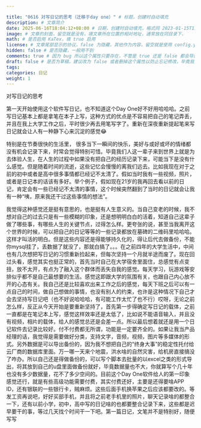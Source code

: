 ```yaml
---

title: "0616 对写日记的思考（迁移于day one）" # 标题，创建时自动填充
description: # 文章简介
date: 2025-06-16T18:04:12+08:00 # 日期，创建时自动填充，格式同 2023-01-15T12:00:00+08:00
image: # 文章的封面，留空就是没有，填文章所在位置的相对地址，通常放在同目录下，
math: # 是否启用 KaTex，填 true 启用
license: # 文章尾部显示的协议，false 为隐藏，其他作为内容，留空就是使用 config.yaml 里默认的
hidden: false # 是否隐藏，一般用不到
comments: true # 因为 bug 所以这个属性只要存在，不管是 true 还是 false 都会导致回复无法显示，需要删掉
draft: false # 是否为草稿，建议改为 false 或者删掉这个属性以防止忘记修改，毕竟我们一般都是写好了才部署到服务器上
tags:
categories: 日记
weight: 1 
---
```


对写日记的思考

第一天开始使用这个软件写日记，也不知道这个Day One好不好用哈哈哈。之前写日记基本上都是拿笔在本子上写，这种方式的优点是不容易把自己的笔记弄丢，并且在我上大学工作之后，平时很少再去用笔写字了。重新在深夜重新提起笔来写日记就会让人有一种静下心来沉淀的感觉😂

特别是在节奏很快的生活里， 很多当下一瞬间的快乐，美好与或好或坏的情绪都没有机会记录下来，时常会觉得特别可惜。毕竟我们人这一辈子来到世界上就是为去体验人生，在人生的过程中如果没有把自己的经历记录下来，可能当下是没有什么感觉。但是随着时间的流逝，这些记忆会慢慢的离我们远去。比如我现在对于之前的初中或者是高中很多事情都已经记不太清了。假如当时我有一些视频，照片，或者是日记本的话该有多好。举个例子，假如现在21岁的我再回去看以前的日记，肯定会有一些已经记不太清的事情，这个时候突然翻到了当时的日记就会让我有一种“咦，原来我还干过这些事情的想法”。

我觉得这种感觉还是挺有意思的，也是挺有人生意义的。当自己变老的时候，我不想对自己的过去只是有一些模糊的印象，还是想明明白白的活着，知道自己这辈子做了哪些事，有哪些人生的关键节点，过得怎么样。更夸张的说，甚至当我离开这个世界的时候，可以把自己的日记等等的一些记录都放在墓碑的二维码里哈哈哈。这样才叫活的明白。但是这些内容还是得能够持久化的，得让后代去做备份，不能你mysql挂了，丢数据了就没了，那就白搞了。。。在之前四年的大学生活中，中间也有几次想把写日记的习惯重新捡起来，但每次坚持一个月就半途而废了。现在回过头看，感觉其实也挺正常的，首先当时自己在大学宿舍里面住，总感觉有点变扭，放不太开，有点为了融入这个群体而丢失自我的感觉。每天学习，玩游戏等安排似乎都不是自己最想要的生活。感觉这即跟大学的氛围有关，也跟自己内心放不开的心态有关。我自己还是比较喜欢出来工作之后的感觉，每天下班之后可以有一点自己的时间，做自己想做的事情，也没有别人的约束，也许是这种情况下自己才会去坚持写日记吧（也不好说哈哈哈，有可能工作太忙了也不行）哎呀，无论之前怎么样，反正从今天开始是要重新坚持了，首先第一步得确定写日记的载体，之前一直都是在笔记本上写，感觉这样效率还是太低了，比如说不能语音输入，并且没有视频，相片的载体，给人的感觉总还是会差一点。所以最后想着就还是用一个日记软件去记录比较好。付不付费都无所谓，功能是一定要齐全的。如果让我当产品经理的话，我觉得是需要做好分类，支持文字，音频，视频，图片等多媒体的形式。另外数据是可以导出备份的，因为我不想把自己的“终身大事”的稳定性托付给云厂商的数据库里面。万一哪一天来个地震，洪水啥的自然灾害，给机房直接搞没了咋办。所以自己还是得做备份的，可以写个脚本去批量的以excel之类的形式导出，将其放到自己的u盘里面做备份就好，毕竟数据量也不大，你就算写个几十年也没有多少数据量，花不了多少空间的。目前这个Day One软件给人的第一印象感觉还行，就是有些高级功能需要付费，其实付费还好，主要是还得要啥APP ID，还有银联的一些银行卡，贼麻烦。这些后面手机换苹果之后应该都要改的。等发工资再说吧，好好买部手机，并且将之前老手机里的照片，聊天记录啥的都整合一下，还有以前小学，初中，高中写的日记啥的也都要整合记录下来，这些都是迟早要干的事，等过几天找个时间干一下吧。第一篇日记，文笔并不是特别好，随便写写